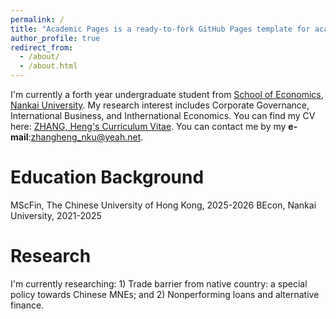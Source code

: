 ```yaml
---
permalink: /
title: "Academic Pages is a ready-to-fork GitHub Pages template for academic personal websites"
author_profile: true
redirect_from: 
  - /about/
  - /about.html
---
```


I'm currently a forth year undergraduate student from [School of Economics](https://economics.nankai.edu.cn), [Nankai University](https://www.nankai.edu.cn). My research interest includes Corporate Governance, International Business, and Inthernational Economics. You can find my CV here: [ZHANG, Heng's Curriculum Vitae](../assets/Curriculum_Vitae.pdf). You can contact me by my **e-mail**:zhangheng_nku@yeah.net.

Education Background
======
MScFin, The Chinese University of Hong Kong, 2025-2026
BEcon, Nankai University, 2021-2025

Research
======
I'm currently researching: 1) Trade barrier from native country: a special policy towards Chinese MNEs; and 2) Nonperforming loans and alternative finance.
